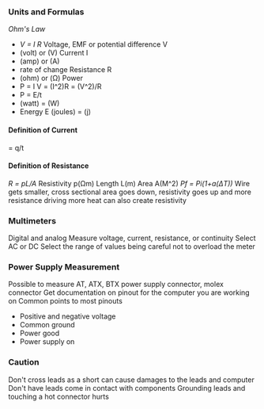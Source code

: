### Units and Formulas
*Ohm's Law*
- *V = I R*
Voltage, EMF or potential difference V
- (volt) or (V)
Current I
- (amp) or (A)
- rate of change
Resistance R
- (ohm) or (Ω)
Power
- P = I V = (I^2)R = (V^2)/R
- P = E/t
- (watt) = (W)
- Energy E (joules) = (j)
#### Definition of Current
= q/t
#### Definition of Resistance
*R = pL/A*
Resistivity p(Ωm)
Length L(m)
Area A(M^2)
*Pf = Pi(1+a(ΔT))*
Wire gets smaller, cross sectional area goes down, resistivity goes up and more resistance driving more heat can also create resistivity
### Multimeters
Digital and analog
Measure voltage, current, resistance, or continuity
Select AC or DC
Select the range of values being careful not to overload the meter
### Power Supply Measurement
Possible to measure AT, ATX, BTX power supply connector, molex connector
Get documentation on pinout for the computer you are working on
Common points to most pinouts
- Positive and negative voltage
- Common ground
- Power good
- Power supply on
### Caution
Don't cross leads as a short can cause damages to the leads and computer
Don't have leads come in contact with components
Grounding leads and touching a hot connector hurts
